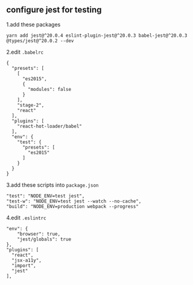 ## configure jest for testing

1.add these packages

```
yarn add jest@^20.0.4 eslint-plugin-jest@^20.0.3 babel-jest@^20.0.3 @types/jest@^20.0.2 --dev
```

2.edit `.babelrc`

```
{
  "presets": [
    [
      "es2015",
      {
        "modules": false
      }
    ],
    "stage-2",
    "react"
  ],
  "plugins": [
    "react-hot-loader/babel"
  ],
  "env": {
    "test": {
      "presets": [
        "es2015"
      ]
    }
  }
}
```

3.add these scripts into `package.json`

```
"test": "NODE_ENV=test jest",
"test-w": "NODE_ENV=test jest --watch --no-cache",
"build": "NODE_ENV=production webpack --progress"
```

4.edit `.eslintrc`

```
"env": {
    "browser": true,
    "jest/globals": true
},
"plugins": [
  "react",
  "jsx-a11y",
  "import",
  "jest"
],
```